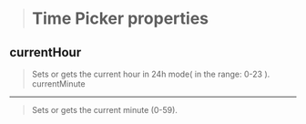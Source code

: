 >Time Picker properties
>======================
>
currentHour
-----------
>Sets or gets the current hour in 24h mode( in the range: 0-23 ).
currentMinute
-------------
>Sets or gets the current minute (0-59).
